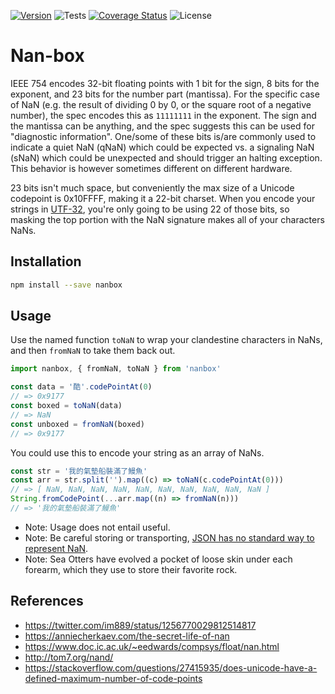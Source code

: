 [![Version](https://img.shields.io/npm/v/nanbox)](https://www.npmjs.com/package/nanbox)
![Tests](https://github.com/philihp/nanbox/workflows/tests/badge.svg)
[![Coverage Status](https://coveralls.io/repos/github/philihp/nanbox/badge.svg?branch=master&force=reload)](https://coveralls.io/github/philihp/nanbox?branch=master)
![License](https://img.shields.io/npm/l/nanbox)

# Nan-box

IEEE 754 encodes 32-bit floating points with 1 bit for the sign, 8 bits for the exponent, and 23 bits for the number part (mantissa). For the specific case of NaN (e.g. the result of dividing 0 by 0, or the square root of a negative number), the spec encodes this as `11111111` in the exponent. The sign and the mantissa can be anything, and the spec suggests this can be used for "diagnostic information". One/some of these bits is/are commonly used to indicate a quiet NaN (qNaN) which could be expected vs. a signaling NaN (sNaN) which could be unexpected and should trigger an halting exception. This behavior is however sometimes different on different hardware.

23 bits isn't much space, but conveniently the max size of a Unicode codepoint is 0x10FFFF, making it a 22-bit charset. When you encode your strings in [UTF-32](https://en.wikipedia.org/wiki/UTF-32), you're only going to be using 22 of those bits, so masking the top portion with the NaN signature makes all of your characters NaNs.

## Installation

```bash
npm install --save nanbox
```

## Usage

Use the named function `toNaN` to wrap your clandestine characters in NaNs, and then `fromNaN` to take them back out.

```javascript
import nanbox, { fromNaN, toNaN } from 'nanbox'

const data = '酷'.codePointAt(0)
// => 0x9177
const boxed = toNaN(data)
// => NaN
const unboxed = fromNaN(boxed)
// => 0x9177
```

You could use this to encode your string as an array of NaNs.

```javascript
const str = '我的氣墊船裝滿了鰻魚'
const arr = str.split('').map((c) => toNaN(c.codePointAt(0)))
// => [ NaN, NaN, NaN, NaN, NaN, NaN, NaN, NaN, NaN, NaN ]
String.fromCodePoint(...arr.map((n) => fromNaN(n)))
// => '我的氣墊船裝滿了鰻魚'
```

- Note: Usage does not entail useful.
- Note: Be careful storing or transporting, [JSON has no standard way to represent NaN](https://stackoverflow.com/questions/1423081/json-left-out-infinity-and-nan-json-status-in-ecmascript).
- Note: Sea Otters have evolved a pocket of loose skin under each forearm, which they use to store their favorite rock.

## References

- https://twitter.com/im889/status/1256770029812514817
- https://anniecherkaev.com/the-secret-life-of-nan
- https://www.doc.ic.ac.uk/~eedwards/compsys/float/nan.html
- http://tom7.org/nand/
- https://stackoverflow.com/questions/27415935/does-unicode-have-a-defined-maximum-number-of-code-points
